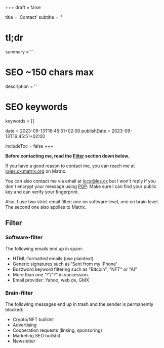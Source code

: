 +++
draft = false

title = 'Contact'
subtitle = ''
# tl;dr
summary = ''

# SEO ~150 chars max
description = ''
# SEO keywords
keywords = []

date = 2023-09-13T16:45:51+02:00
publishDate = 2023-09-13T16:45:51+02:00

includeToc = false
+++

**Before contacting me, read the [Filter](#filter) section down below.**

If you have a good reason to contact me, you can reach me at [@les.cx:matrix.org](https://matrix.to/#/@les.cx:matrix.org) on Matrix.

You can also contact me via email at [luca@les.cx](mailto:luca@les.cx) but I won't reply if you don't encrypt your message using [PGP](https://www.les.cx/.well-known/openpgpkey/hu/wbp7trgro48kdyd9oi1ykze9zj5hpqwb). Make sure I can find your public key and can verify your fingerprint.

Also, I use two strict email filter: one on software level, one on brain level. The second one also applies to Matrix.

## Filter

### Software-filter

The following emails end up in spam:

- HTML-formatted emails (use plaintext)
- Generic signatures such as 'Sent from my iPhone'
- Buzzword keyword filtering such as "Bitcoin", "NFT" or "AI"
- More than one "!"/"?" in succession.
- Email provider: Yahoo, web.de, GMX

### Brain-filter

The following messages end up in trash and the sender is permanently blocked:

- Crypto/NFT bullshit
- Advertising
- Cooperation requests (linking, sponsoring)
- Marketing SEO bullshit
- Newsletter
